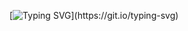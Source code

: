 [![Typing SVG](https://readme-typing-svg.herokuapp.com?font=Fira+Code&pause=100&color=fe448f&center=true&vCenter=true&width=1000&lines=welcome;casidy.cc;)](https://git.io/typing-svg)
